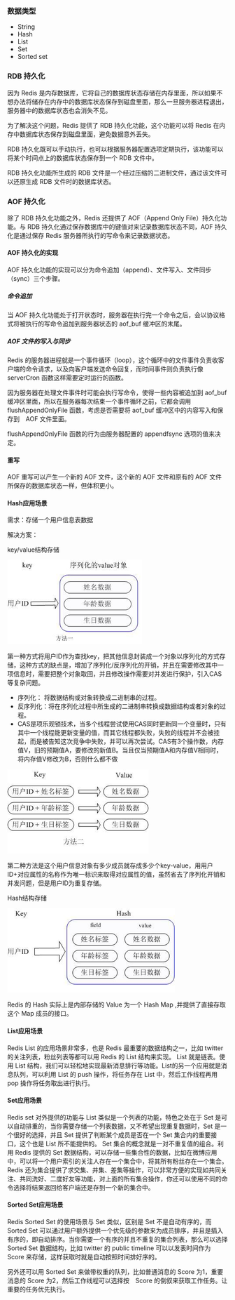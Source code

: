 ### 数据类型
- String
- Hash
- List
- Set
- Sorted set
### RDB 持久化
因为 Redis 是内存数据库，它将自己的数据库状态存储在内存里面，所以如果不想办法将储存在内存中的数据库状态保存到磁盘里面，那么一旦服务器进程退出，服务器中的数据库状态也会消失不见。

为了解决这个问题，Redis 提供了 RDB 持久化功能，这个功能可以将 Redis 在内存中数据库状态保存到磁盘里面，避免数据意外丢失。

RDB 持久化既可以手动执行，也可以根据服务器配置选项定期执行，该功能可以将某个时间点上的数据库状态保存到一个 RDB 文件中。

RDB 持久化功能所生成的 RDB 文件是一个经过压缩的二进制文件，通过该文件可以还原生成 RDB 文件时的数据库状态。
### AOF 持久化
除了 RDB 持久化功能之外，Redis 还提供了 AOF（Append Only File）持久化功能。与 RDB 持久化通过保存数据库中的键值对来记录数据库状态不同，AOF 持久化是通过保存 Redis 服务器所执行的写命令来记录数据状态。
#### AOF 持久化的实现
AOF 持久化功能的实现可以分为命令追加（append）、文件写入、文件同步（sync）三个步骤。
##### 命令追加
当 AOF 持久化功能处于打开状态时，服务器在执行完一个命令之后，会以协议格式将被执行的写命令追加到服务器状态的 aof_buf 缓冲区的末尾。
##### AOF 文件的写入与同步
Redis 的服务器进程就是一个事件循环（loop），这个循环中的文件事件负责收客户端的命令请求，以及向客户端发送命令回复，而时间事件则负责执行像 serverCron 函数这样需要定时运行的函数。

因为服务器在处理文件事件时可能会执行写命令，使得一些内容被追加到 aof_buf 缓冲区里面，所以在服务器每次结束一个事件循环之前，它都会调用 flushAppendOnlyFile 函数，考虑是否需要将 aof_buf 缓冲区中的内容写入和保存到　AOF 文件里面。

flushAppendOnlyFile 函数的行为由服务器配置的 appendfsync 选项的值来决定。
#### 重写
AOF 重写可以产生一个新的 AOF 文件，这个新的 AOF 文件和原有的 AOF 文件所保存的数据库状态一样，但体积更小。
#### Hash应用场景
需求：存储一个用户信息表数据

解决方案：

key/value结构存储

![](https://github.com/dlyt/blog/blob/master/imgs/image2.jpg)

第一种方式将用户ID作为查找key，把其他信息封装成一个对象以序列化的方式存储，这种方式的缺点是，增加了序列化/反序列化的开销，并且在需要修改其中一项信息时，需要把整个对象取回，并且修改操作需要对并发进行保护，引入CAS等复杂问题。
- 序列化： 将数据结构或对象转换成二进制串的过程。
- 反序列化：将在序列化过程中所生成的二进制串转换成数据结构或者对象的过程。
- CAS是项乐观锁技术，当多个线程尝试使用CAS同时更新同一个变量时，只有其中一个线程能更新变量的值，而其它线程都失败，失败的线程并不会被挂起，而是被告知这次竞争中失败，并可以再次尝试。CAS有3个操作数，内存值V，旧的预期值A，要修改的新值B。当且仅当预期值A和内存值V相同时，将内存值V修改为B，否则什么都不做

![](https://github.com/dlyt/blog/blob/master/imgs/image3.jpg)

第二种方法是这个用户信息对象有多少成员就存成多少个key-value，用用户ID+对应属性的名称作为唯一标识来取得对应属性的值，虽然省去了序列化开销和并发问题，但是用户ID为重复存储。

Hash结构存储

![](https://github.com/dlyt/blog/blob/master/imgs/image4.jpg)

Redis 的 Hash 实际上是内部存储的 Value 为一个 Hash Map ,并提供了直接存取这个 Map 成员的接口。
#### List应用场景
Redis List 的应用场景非常多，也是 Redis 最重要的数据结构之一，比如 twitter 的关注列表，粉丝列表等都可以用 Redis 的 List 结构来实现。
List 就是链表。使用 List 结构，我们可以轻松地实现最新消息排行等功能。List的另一个应用就是消息队列，可以利用 List 的 push 操作，将任务存在 List 中，然后工作线程再用 pop 操作将任务取出进行执行。
#### Set应用场景
Redis set 对外提供的功能与 List 类似是一个列表的功能，特色之处在于 Set 是可以自动排重的，当你需要存储一个列表数据，又不希望出现重复数据时，Set 是一个很好的选择，并且 Set 提供了判断某个成员是否在一个 Set 集合内的重要接口，这个也是 List 所不能提供的。
Set 集合的概念就是一对不重复值的组合。利用 Redis 提供的 Set 数据结构，可以存储一些集合性的数据，比如在微博应用中，可以将一个用户索引的关注人存在一个集合中，将其所有粉丝存在一个集合。Redis 还为集合提供了求交集、并集、差集等操作，可以非常方便的实现如共同关注、共同洗好、二度好友等功能，对上面的所有集合操作，你还可以使用不同的命令选择将结果返回给客户端还是存到一个新的集合中。
#### Sorted Set应用场景
Redis Sorted Set 的使用场景与 Set 类似，区别是 Set 不是自动有序的，而 Sorted Set 可以通过用户额外提供一个优先级的参数来为成员排序，并且是插入有序的，即自动排序。当你需要一个有序的并且不重复的集合列表，那么可以选择 Sorted Set 数据结构，比如 twitter 的 public timeline 可以以发表时间作为 Score 来存储，这样获取时就是自动按照时间排好序的。

另外还可以用 Sorted Set 来做带权重的队列，比如普通消息的 Score 为1，重要消息的 Score 为2，然后工作线程可以选择按　Score 的倒叙来获取工作任务。让重要的任务优先执行。